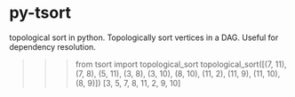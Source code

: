 py-tsort
========

topological sort in python.
Topologically sort vertices in a DAG. 
Useful for dependency resolution.

>>> from tsort import topological_sort
>>> topological_sort([(7, 11), (7, 8), (5, 11), (3, 8), (3, 10), (8, 10), (11, 2), (11, 9), (11, 10), (8, 9)])
[3, 5, 7, 8, 11, 2, 9, 10]

